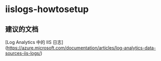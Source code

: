 
<properties
    pageTitle="iislogs-howtosetup"
    description="与 IIS 日志相关的问题：如何设置"
    service="microsoft.operationalinsights"
    resource="operationalinsightsaccounts"
    authors="adoylemsft"
    displayorder=""
    selfHelpType="generic"
    supportTopicIds="32536569"
    resourceTags=""
    productPesIds="15725"
    cloudEnvironments="public, Blackforest, Fairfax"
/>


# <a name="iislogshowtosetup"></a>iislogs-howtosetup


## <a name="recommended-documents"></a>**建议的文档**
[Log Analytics 中的 IIS 日志] (https://azure.microsoft.com/documentation/articles/log-analytics-data-sources-iis-logs/)


<!--HONumber=Nov16_HO2-->


